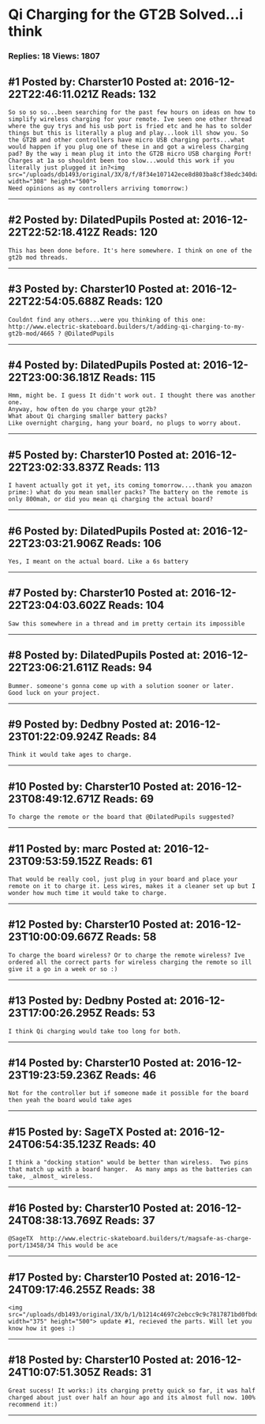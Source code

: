 # Qi Charging for the GT2B Solved&hellip;i think

### Replies: 18 Views: 1807

## \#1 Posted by: Charster10 Posted at: 2016-12-22T22:46:11.021Z Reads: 132

```
So so so so...been searching for the past few hours on ideas on how to simplify wireless charging for your remote. Ive seen one other thread where the guy trys and his usb port is fried etc and he has to solder things but this is literally a plug and play...look ill show you. So the GT2B and other controllers have micro USB charging ports...what would happen if you plug one of these in and got a wireless Charging pad? By the way i mean plug it into the GT2B micro USB charging Port! Charges at 1a so shouldnt been too slow...would this work if you literally just plugged it in?<img src="/uploads/db1493/original/3X/8/f/8f34e107142ece8d803ba8cf38edc340da31010a.jpeg" width="308" height="500"> 
Need opinions as my controllers arriving tomorrow:)
```

---
## \#2 Posted by: DilatedPupils Posted at: 2016-12-22T22:52:18.412Z Reads: 120

```
This has been done before. It's here somewhere. I think on one of the gt2b mod threads.
```

---
## \#3 Posted by: Charster10 Posted at: 2016-12-22T22:54:05.688Z Reads: 120

```
Couldnt find any others...were you thinking of this one: http://www.electric-skateboard.builders/t/adding-qi-charging-to-my-gt2b-mod/4665 ? @DilatedPupils
```

---
## \#4 Posted by: DilatedPupils Posted at: 2016-12-22T23:00:36.181Z Reads: 115

```
Hmm, might be. I guess It didn't work out. I thought there was another one. 
Anyway, how often do you charge your gt2b? 
What about Qi charging smaller battery packs?
Like overnight charging, hang your board, no plugs to worry about.
```

---
## \#5 Posted by: Charster10 Posted at: 2016-12-22T23:02:33.837Z Reads: 113

```
I havent actually got it yet, its coming tomorrow....thank you amazon prime:) what do you mean smaller packs? The battery on the remote is only 800mah, or did you mean qi charging the actual board?
```

---
## \#6 Posted by: DilatedPupils Posted at: 2016-12-22T23:03:21.906Z Reads: 106

```
Yes, I meant on the actual board. Like a 6s battery
```

---
## \#7 Posted by: Charster10 Posted at: 2016-12-22T23:04:03.602Z Reads: 104

```
Saw this somewhere in a thread and im pretty certain its impossible
```

---
## \#8 Posted by: DilatedPupils Posted at: 2016-12-22T23:06:21.611Z Reads: 94

```
Bummer. someone's gonna come up with a solution sooner or later.
Good luck on your project.
```

---
## \#9 Posted by: Dedbny Posted at: 2016-12-23T01:22:09.924Z Reads: 84

```
Think it would take ages to charge.
```

---
## \#10 Posted by: Charster10 Posted at: 2016-12-23T08:49:12.671Z Reads: 69

```
To charge the remote or the board that @DilatedPupils suggested?
```

---
## \#11 Posted by: marc Posted at: 2016-12-23T09:53:59.152Z Reads: 61

```
That would be really cool, just plug in your board and place your remote on it to charge it. Less wires, makes it a cleaner set up but I wonder how much time it would take to charge.
```

---
## \#12 Posted by: Charster10 Posted at: 2016-12-23T10:00:09.667Z Reads: 58

```
To charge the board wireless? Or to charge the remote wireless? Ive ordered all the correct parts for wireless charging the remote so ill give it a go in a week or so :)
```

---
## \#13 Posted by: Dedbny Posted at: 2016-12-23T17:00:26.295Z Reads: 53

```
I think Qi charging would take too long for both.
```

---
## \#14 Posted by: Charster10 Posted at: 2016-12-23T19:23:59.236Z Reads: 46

```
Not for the controller but if someone made it possible for the board then yeah the board would take ages
```

---
## \#15 Posted by: SageTX Posted at: 2016-12-24T06:54:35.123Z Reads: 40

```
I think a "docking station" would be better than wireless.  Two pins that match up with a board hanger.  As many amps as the batteries can take, _almost_ wireless.
```

---
## \#16 Posted by: Charster10 Posted at: 2016-12-24T08:38:13.769Z Reads: 37

```
@SageTX  http://www.electric-skateboard.builders/t/magsafe-as-charge-port/13458/34 This would be ace
```

---
## \#17 Posted by: Charster10 Posted at: 2016-12-24T09:17:46.255Z Reads: 38

```
<img src="/uploads/db1493/original/3X/b/1/b1214c4697c2ebcc9c9c7817871bd0fbdd6c721a.jpg" width="375" height="500"> update #1, recieved the parts. Will let you know how it goes :)
```

---
## \#18 Posted by: Charster10 Posted at: 2016-12-24T10:07:51.305Z Reads: 31

```
Great sucess! It works:) its charging pretty quick so far, it was half charged about just over half an hour ago and its almost full now. 100% recommend it:)
```

---
